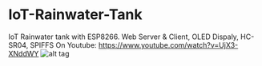 # IoT-Rainwater-Tank
IoT Rainwater tank with ESP8266. Web Server &amp; Client, OLED Dispaly, HC-SR04, SPIFFS
On Youtube: https://www.youtube.com/watch?v=UjX3-XNddWY
![alt tag](https://github.com/DIYDave/ScrollText-ESP8266/blob/master/photos/Picture_Cut.jpg)
<br>
